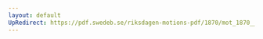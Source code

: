 ```yaml
---
layout: default
UpRedirect: https://pdf.swedeb.se/riksdagen-motions-pdf/1870/mot_1870__ak__00022/mot_1870__ak__00022_003.pdf
---
```

